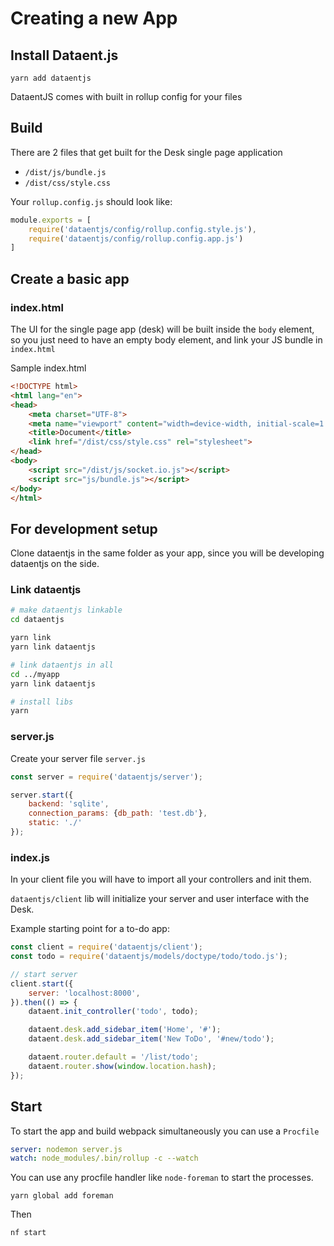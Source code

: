 # Creating a new App

## Install Dataent.js

```
yarn add dataentjs
```

DataentJS comes with built in rollup config for your files

## Build

There are 2 files that get built for the Desk single page application

- `/dist/js/bundle.js`
- `/dist/css/style.css`

Your `rollup.config.js` should look like:

```js
module.exports = [
	require('dataentjs/config/rollup.config.style.js'),
	require('dataentjs/config/rollup.config.app.js')
]
```

## Create a basic app

### index.html

The UI for the single page app (desk) will be built inside the `body` element, so you just need to have an empty body element, and link your JS bundle in `index.html`

Sample index.html

```html
<!DOCTYPE html>
<html lang="en">
<head>
	<meta charset="UTF-8">
	<meta name="viewport" content="width=device-width, initial-scale=1.0">
	<title>Document</title>
	<link href="/dist/css/style.css" rel="stylesheet">
</head>
<body>
	<script src="/dist/js/socket.io.js"></script>
	<script src="js/bundle.js"></script>
</body>
</html>
```
## For development setup

Clone dataentjs in the same folder as your app, since you will be developing dataentjs on the side.

### Link dataentjs

```sh
# make dataentjs linkable
cd dataentjs

yarn link
yarn link dataentjs

# link dataentjs in all
cd ../myapp
yarn link dataentjs

# install libs
yarn
```

### server.js

Create your server file `server.js`

```js
const server = require('dataentjs/server');

server.start({
    backend: 'sqlite',
    connection_params: {db_path: 'test.db'},
    static: './'
});
```

### index.js

In your client file you will have to import all your controllers and init them.

`dataentjs/client` lib will initialize your server and user interface with the Desk.

Example starting point for a to-do app:

```js
const client = require('dataentjs/client');
const todo = require('dataentjs/models/doctype/todo/todo.js');

// start server
client.start({
    server: 'localhost:8000',
}).then(() => {
    dataent.init_controller('todo', todo);

    dataent.desk.add_sidebar_item('Home', '#');
    dataent.desk.add_sidebar_item('New ToDo', '#new/todo');

    dataent.router.default = '/list/todo';
    dataent.router.show(window.location.hash);
});
```

## Start

To start the app and build webpack simultaneously you can use a `Procfile`

```yml
server: nodemon server.js
watch: node_modules/.bin/rollup -c --watch
```

You can use any procfile handler like `node-foreman` to start the processes.

```
yarn global add foreman
```

Then

```
nf start
```
